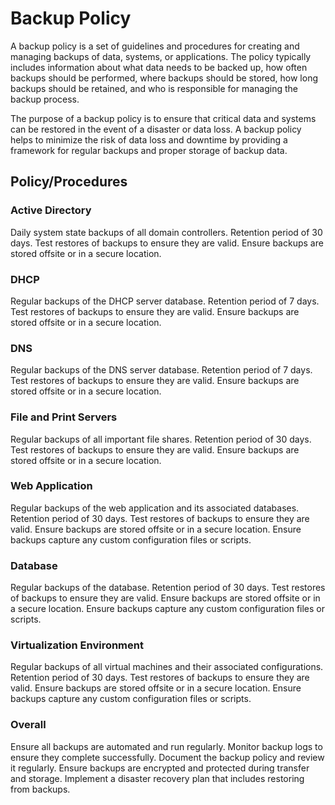 # Backup Policy

A backup policy is a set of guidelines and procedures for creating and managing backups of data, systems, or applications. The policy typically includes information about what data needs to be backed up, how often backups should be performed, where backups should be stored, how long backups should be retained, and who is responsible for managing the backup process.

The purpose of a backup policy is to ensure that critical data and systems can be restored in the event of a disaster or data loss. A backup policy helps to minimize the risk of data loss and downtime by providing a framework for regular backups and proper storage of backup data.

## Policy/Procedures

### Active Directory
Daily system state backups of all domain controllers.
Retention period of 30 days.
Test restores of backups to ensure they are valid.
Ensure backups are stored offsite or in a secure location.

### DHCP
Regular backups of the DHCP server database.
Retention period of 7 days.
Test restores of backups to ensure they are valid.
Ensure backups are stored offsite or in a secure location.

### DNS
Regular backups of the DNS server database.
Retention period of 7 days.
Test restores of backups to ensure they are valid.
Ensure backups are stored offsite or in a secure location.

### File and Print Servers
Regular backups of all important file shares.
Retention period of 30 days.
Test restores of backups to ensure they are valid.
Ensure backups are stored offsite or in a secure location.

### Web Application
Regular backups of the web application and its associated databases.
Retention period of 30 days.
Test restores of backups to ensure they are valid.
Ensure backups are stored offsite or in a secure location.
Ensure backups capture any custom configuration files or scripts.

### Database
Regular backups of the database.
Retention period of 30 days.
Test restores of backups to ensure they are valid.
Ensure backups are stored offsite or in a secure location.
Ensure backups capture any custom configuration files or scripts.

### Virtualization Environment
Regular backups of all virtual machines and their associated configurations.
Retention period of 30 days.
Test restores of backups to ensure they are valid.
Ensure backups are stored offsite or in a secure location.
Ensure backups capture any custom configuration files or scripts.

### Overall
Ensure all backups are automated and run regularly.
Monitor backup logs to ensure they complete successfully.
Document the backup policy and review it regularly.
Ensure backups are encrypted and protected during transfer and storage.
Implement a disaster recovery plan that includes restoring from backups.
